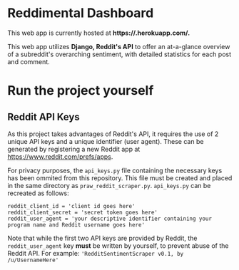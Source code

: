 # Reddimental Dashboard
This web app is currently hosted at **https://.herokuapp.com/.**

This web app utilizes **Django, Reddit's API** to offer an at-a-glance
overview of a subreddit's overarching sentiment, with detailed statistics for each post and comment.

# Run the project yourself
## Reddit API Keys
As this project takes advantages of Reddit's API, it requires the use of 2 unique API keys and a unique identifier (user agent).
These can be generated by registering a new Reddit app at https://www.reddit.com/prefs/apps.

For privacy purposes, the `api_keys.py` file containing the necessary keys has been ommited from this repository.
This file must be created and placed in the same directory as `praw_reddit_scraper.py`. `api_keys.py` can be recreated as follows:

```
reddit_client_id = 'client id goes here'
reddit_client_secret = 'secret token goes here'
reddit_user_agent = 'your descriptive identifier containing your program name and Reddit username goes here'
```

Note that while the first two API keys are provided by Reddit, the `reddit_user_agent` key **must** be written by yourself, to prevent abuse of the Reddit API.
For example: `'RedditSentimentScraper v0.1, by /u/UsernameHere'`

